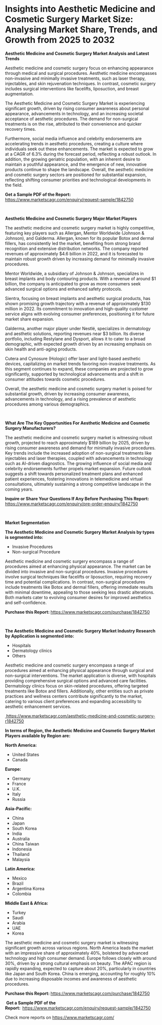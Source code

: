 <p><h1>Insights into Aesthetic Medicine and Cosmetic Surgery Market Size: Analysing Market Share, Trends, and Growth from 2025 to 2032</h1></p><p><strong>Aesthetic Medicine and Cosmetic Surgery Market Analysis and Latest Trends</strong></p>
<p><p>Aesthetic medicine and cosmetic surgery focus on enhancing appearance through medical and surgical procedures. Aesthetic medicine encompasses non-invasive and minimally invasive treatments, such as laser therapy, injectables, and skin rejuvenation techniques. In contrast, cosmetic surgery includes surgical interventions like facelifts, liposuction, and breast augmentation.</p><p>The Aesthetic Medicine and Cosmetic Surgery Market is experiencing significant growth, driven by rising consumer awareness about personal appearance, advancements in technology, and an increasing societal acceptance of aesthetic procedures. The demand for non-surgical treatments is on the rise, attributed to their convenience and quicker recovery times. </p><p>Furthermore, social media influence and celebrity endorsements are accelerating trends in aesthetic procedures, creating a culture where individuals seek out these enhancements. The market is expected to grow at a CAGR of 6.3% during the forecast period, reflecting a robust outlook. In addition, the growing geriatric population, with an inherent desire to maintain a youthful appearance, and the emergence of new, innovative products continue to shape the landscape. Overall, the aesthetic medicine and cosmetic surgery sectors are positioned for substantial expansion, reflecting shifting consumer priorities and technological developments in the field.</p></p>
<p><strong>Get a Sample PDF of the Report:&nbsp;</strong> <a href="https://www.marketscagr.com/enquiry/request-sample/1842750?utm_campaign=3575&utm_medium=2&utm_source=Github&utm_content=ia&utm_term=26032025&utm_id=aesthetic-medicine-and-cosmetic-surgery">https://www.marketscagr.com/enquiry/request-sample/1842750</a></p>
<p>&nbsp;</p>
<p><strong>Aesthetic Medicine and Cosmetic Surgery Major Market Players</strong></p>
<p><p>The aesthetic medicine and cosmetic surgery market is highly competitive, featuring key players such as Allergan, Mentor Worldwide (Johnson & Johnson), and Galderma. Allergan, known for its popular Botox and dermal fillers, has consistently led the market, benefiting from strong brand recognition and extensive distribution networks. The company reported revenues of approximately $4.6 billion in 2022, and it is forecasted to maintain robust growth driven by increasing demand for minimally invasive procedures.</p><p>Mentor Worldwide, a subsidiary of Johnson & Johnson, specializes in breast implants and body contouring products. With a revenue of around $1 billion, the company is anticipated to grow as more consumers seek advanced surgical options and enhanced safety protocols.</p><p>Sientra, focusing on breast implants and aesthetic surgical products, has shown promising growth trajectory with a revenue of approximately $130 million in 2022. Its commitment to innovation and high-quality customer service aligns with evolving consumer preferences, positioning it for future market share expansion.</p><p>Galderma, another major player under Nestlé, specializes in dermatology and aesthetic solutions, reporting revenues near $3 billion. Its diverse portfolio, including Restylane and Dysport, allows it to cater to a broad demographic, with expected growth driven by an increasing emphasis on skin health and anti-aging products.</p><p>Cutera and Cynosure (Hologic) offer laser and light-based aesthetic devices, capitalizing on market trends favoring non-invasive treatments. As this segment continues to expand, these companies are projected to grow significantly, supported by technological advancements and a shift in consumer attitudes towards cosmetic procedures.</p><p>Overall, the aesthetic medicine and cosmetic surgery market is poised for substantial growth, driven by increasing consumer awareness, advancements in technology, and a rising prevalence of aesthetic procedures among various demographics.</p></p>
<p>&nbsp;</p>
<p><strong>What Are The Key Opportunities For Aesthetic Medicine and Cosmetic Surgery Manufacturers?</strong></p>
<p><p>The aesthetic medicine and cosmetic surgery market is witnessing robust growth, projected to reach approximately $189 billion by 2025, driven by rising consumer awareness and demand for minimally invasive procedures. Key trends include the increased adoption of non-surgical treatments like injectables and laser therapies, coupled with advancements in technology such as AI-driven diagnostics. The growing influence of social media and celebrity endorsements further propels market expansion. Future outlook suggests a shift towards personalized treatment plans and enhanced patient experiences, fostering innovations in telemedicine and virtual consultations, ultimately sustaining a strong competitive landscape in the coming years.</p></p>
<p><strong>Inquire or Share Your Questions If Any Before Purchasing This Report:</strong> <a href="https://www.marketscagr.com/enquiry/pre-order-enquiry/1842750?utm_campaign=3575&utm_medium=2&utm_source=Github&utm_content=ia&utm_term=26032025&utm_id=aesthetic-medicine-and-cosmetic-surgery">https://www.marketscagr.com/enquiry/pre-order-enquiry/1842750</a></p>
<p>&nbsp;</p>
<p><strong>Market Segmentation</strong></p>
<p><strong>The Aesthetic Medicine and Cosmetic Surgery Market Analysis by types is segmented into:</strong></p>
<p><ul><li>Invasive Procedures</li><li>Non-surgical Procedure</li></ul></p>
<p><p>Aesthetic medicine and cosmetic surgery encompass a range of procedures aimed at enhancing physical appearance. The market can be divided into invasive and non-surgical procedures. Invasive procedures involve surgical techniques like facelifts or liposuction, requiring recovery time and potential complications. In contrast, non-surgical procedures include treatments like Botox and dermal fillers, offering immediate results with minimal downtime, appealing to those seeking less drastic alterations. Both markets cater to evolving consumer desires for improved aesthetics and self-confidence.</p></p>
<p><strong>Purchase this Report:&nbsp;</strong><a href="https://www.marketscagr.com/purchase/1842750?utm_campaign=3575&utm_medium=2&utm_source=Github&utm_content=ia&utm_term=26032025&utm_id=aesthetic-medicine-and-cosmetic-surgery">https://www.marketscagr.com/purchase/1842750</a></p>
<p>&nbsp;</p>
<p><strong>The Aesthetic Medicine and Cosmetic Surgery Market Industry Research by Application is segmented into:</strong></p>
<p><ul><li>Hospitals</li><li>Dermatology clinics</li><li>Others</li></ul></p>
<p><p>Aesthetic medicine and cosmetic surgery encompass a range of procedures aimed at enhancing physical appearance through surgical and non-surgical interventions. The market application is diverse, with hospitals providing comprehensive surgical options and advanced care facilities. Dermatology clinics focus on skin-related procedures, offering targeted treatments like Botox and fillers. Additionally, other entities such as private practices and wellness centers contribute significantly to the market, catering to various client preferences and expanding accessibility to aesthetic enhancement services.</p></p>
<p><a href="https://www.marketscagr.com/aesthetic-medicine-and-cosmetic-surgery-r1842750?utm_campaign=3575&utm_medium=2&utm_source=Github&utm_content=ia&utm_term=26032025&utm_id=aesthetic-medicine-and-cosmetic-surgery">&nbsp;https://www.marketscagr.com/aesthetic-medicine-and-cosmetic-surgery-r1842750</a></p>
<p><strong>In terms of Region, the Aesthetic Medicine and Cosmetic Surgery Market Players available by Region are:</strong></p>
<p>
    <p> <strong> North America: </strong>
        <ul>
            <li>United States</li>
            <li>Canada</li>
        </ul>
        </p> 
    <p> <strong> Europe: </strong>
        <ul>
            <li>Germany</li>
            <li>France</li>
            <li>U.K.</li>
            <li>Italy</li>
            <li>Russia</li>
        </ul>
        </p> 
    <p> <strong> Asia-Pacific: </strong>
        <ul>
            <li>China</li>
            <li>Japan</li>
            <li>South Korea</li>
            <li>India</li>
            <li>Australia</li>
            <li>China Taiwan</li>
            <li>Indonesia</li>
            <li>Thailand</li>
            <li>Malaysia</li>
        </ul>
        </p> 
    <p> <strong> Latin America: </strong>
        <ul>
            <li>Mexico</li>
            <li>Brazil</li>
            <li>Argentina Korea</li>
            <li>Colombia</li>
        </ul>
        </p> 
    <p> <strong> Middle East & Africa: </strong>
        <ul>
            <li>Turkey</li>
            <li>Saudi</li>
            <li>Arabia</li>
            <li>UAE</li>
            <li>Korea</li>
        </ul>
    </p>
    </p>
<p><p>The aesthetic medicine and cosmetic surgery market is witnessing significant growth across various regions. North America leads the market with an impressive share of approximately 40%, bolstered by advanced technology and high consumer demand. Europe follows closely with around 30%, driven by a strong cultural emphasis on beauty. The APAC region is rapidly expanding, expected to capture about 20%, particularly in countries like Japan and South Korea. China is emerging, accounting for roughly 10% due to increasing disposable incomes and awareness of aesthetic procedures.</p></p>
<p><strong>Purchase this Report: </strong><a href="https://www.marketscagr.com/purchase/1842750?utm_campaign=3575&utm_medium=2&utm_source=Github&utm_content=ia&utm_term=26032025&utm_id=aesthetic-medicine-and-cosmetic-surgery">https://www.marketscagr.com/purchase/1842750</a></p>
<p>&nbsp;<strong>Get a Sample PDF of the Report:&nbsp;&nbsp;</strong><a href="https://www.marketscagr.com/enquiry/request-sample/1842750?utm_campaign=3575&utm_medium=2&utm_source=Github&utm_content=ia&utm_term=26032025&utm_id=aesthetic-medicine-and-cosmetic-surgery">https://www.marketscagr.com/enquiry/request-sample/1842750</a></p>
<p><strong></strong></p>
<p>Check more reports on <a href="https://www.marketscagr.com/?utm_campaign=3575&utm_medium=2&utm_source=Github&utm_content=ia&utm_term=26032025&utm_id=aesthetic-medicine-and-cosmetic-surgery">https://www.marketscagr.com/</a></p>